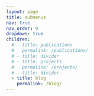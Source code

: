 ```yaml
---
layout: page
title: submenus
nav: true
nav_order: 9
dropdown: true
children:
  # - title: publications
  #   permalink: /publications/
  # - title: divider
  # - title: projects
  #   permalink: /projects/
  # - title: divider
  - title: blog
    permalink: /blog/
---
```

